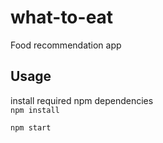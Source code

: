 # what-to-eat
Food recommendation app


## Usage
install required npm dependencies  
`npm install`  

`npm start`